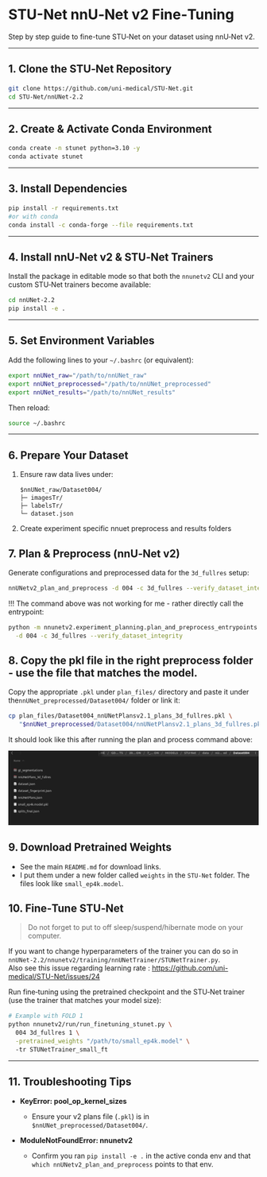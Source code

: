 # STU-Net nnU‑Net v2 Fine‑Tuning

Step by step guide to fine-tune STU‑Net on your dataset using nnU‑Net v2.

---

## 1. Clone the STU‑Net Repository

```bash
git clone https://github.com/uni-medical/STU-Net.git
cd STU-Net/nnUNet-2.2
```

---

## 2. Create & Activate Conda Environment

```bash
conda create -n stunet python=3.10 -y
conda activate stunet
```

---

## 3. Install Dependencies

```bash
pip install -r requirements.txt
#or with conda 
conda install -c conda-forge --file requirements.txt
```

---

## 4. Install nnU‑Net v2 & STU‑Net Trainers

Install the package in editable mode so that both the `nnunetv2` CLI and your custom STU‑Net trainers become available:

```bash
cd nnUNet-2.2
pip install -e .
```

---

## 5. Set Environment Variables

Add the following lines to your `~/.bashrc` (or equivalent):

```bash
export nnUNet_raw="/path/to/nnUNet_raw"
export nnUNet_preprocessed="/path/to/nnUNet_preprocessed"
export nnUNet_results="/path/to/nnUNet_results"
```

Then reload:

```bash
source ~/.bashrc
```

---

## 6. Prepare Your Dataset

1. Ensure raw data lives under:

   ```
   $nnUNet_raw/Dataset004/
   ├─ imagesTr/
   ├─ labelsTr/
   └─ dataset.json
   ```

2. Create experiment specific nnuet preprocess and results folders


## 7. Plan & Preprocess (nnU‑Net v2)

Generate configurations and preprocessed data for the `3d_fullres` setup:

```bash
nnUNetv2_plan_and_preprocess -d 004 -c 3d_fullres --verify_dataset_integrity
```
 !!! The command above was not working for me - rather directly call the entrypoint:

```bash
python -m nnunetv2.experiment_planning.plan_and_preprocess_entrypoints \
  -d 004 -c 3d_fullres --verify_dataset_integrity
```

## 8. Copy the pkl file in the right preprocess folder - use the file that matches the model. 
Copy the appropriate `.pkl` under `plan_files/` directory and paste it under  the`nnUNet_preprocessed/Dataset004/` folder  or link it:

```bash
cp plan_files/Dataset004_nnUNetPlansv2.1_plans_3d_fullres.pkl \
   "$nnUNet_preprocessed/Dataset004/nnUNetPlansv2.1_plans_3d_fullres.pkl"
```

It should look like this after running the plan and process command above:



![img.png](img.png)


## 9. Download Pretrained Weights
- See the main `README.md` for download links.
- I put them under a new folder called `weights` in the `STU-Net` folder. The files look like `small_ep4k.model`.



## 10. Fine‑Tune STU‑Net

> Do not forget to put to off sleep/suspend/hibernate mode on your computer.

If you want to change hyperparameters of the trainer you can do so in  `nnUNet-2.2/nnunetv2/training/nnUNetTrainer/STUNetTrainer.py`.  
Also see this issue regarding learning rate : https://github.com/uni-medical/STU-Net/issues/24

Run fine‑tuning using the pretrained checkpoint and the STU‑Net trainer (use the trainer that matches your model size):

```bash
# Example with FOLD 1 
python nnunetv2/run/run_finetuning_stunet.py \
  004 3d_fullres 1 \
  -pretrained_weights "/path/to/small_ep4k.model" \ 
  -tr STUNetTrainer_small_ft
```

---

## 11. Troubleshooting Tips

* **KeyError: pool\_op\_kernel\_sizes**

  * Ensure your v2 plans file (`.pkl`) is in `$nnUNet_preprocessed/Dataset004/`.

* **ModuleNotFoundError: nnunetv2**

  * Confirm you ran `pip install -e .` in the active conda env and that `which nnUNetv2_plan_and_preprocess` points to that env.
